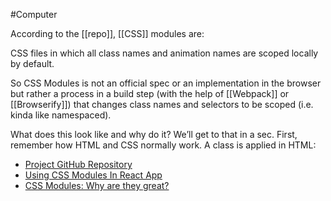 #Computer 

According to the [[repo]], [[CSS]] modules are:

CSS files in which all class names and animation names are scoped locally by default.

So CSS Modules is not an official spec or an implementation in the browser but rather a process in a build step (with the help of [[Webpack]] or [[Browserify]]) that changes class names and selectors to be scoped (i.e. kinda like namespaced).

What does this look like and why do it? We’ll get to that in a sec. First, remember how HTML and CSS normally work. A class is applied in HTML:


-   [Project GitHub Repository](https://github.com/css-modules/css-modules)
-   [Using CSS Modules In React App](https://medium.com/@ralph1786/using-css-modules-in-react-app-c2079eadbb87)
-   [CSS Modules: Why are they great?](https://www.youtube.com/watch?v=pKMWU9OrA2s)